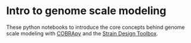 # Intro to genome scale modeling
These python notebooks to introduce the core concepts behind genome scale modeling with [COBRApy](https://cobrapy.readthedocs.io/en/latest/) and the [Strain Design Toolbox](https://straindesign.readthedocs.io/en/latest/index.html).

